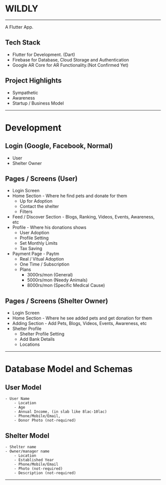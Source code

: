 # WILDLY

______________________________________________

A Flutter App.

## Tech Stack

- Flutter for Development. (Dart)
- Firebase for Database, Cloud Storage and Authentication
- Google AR Core for AR Functionality.(Not Confirmed Yet)

## Project Highlights

- Sympathetic
- Awareness
- Startup / Business Model

______________________________________________

# Development

## Login (Google, Facebook, Normal)

- User
- Shelter Owner

## Pages / Screens (User)

- Login Screen
- Home Section - Where he find pets and donate for them 
	- Up for Adoption
	- Contact the shelter
	- Filters
- Feed / Discover Section - Blogs, Ranking, Videos, Events, Awareness, etc
- Profile - Where his donations shows
	- User Adoption
	- Profile Setting
	- Set Monthly Limits
	- Tax Saving
- Payment Page - Paytm
	- Real / Vitual Adoption
	- One Time / Subscription
	- Plans 
		- 3000rs/mon (General)
		- 5000rs/mon (Needy Animals)
		- 8000rs/mon (Specific Medical Cause)

## Pages / Screens (Shelter Owner)

- Login Screen
- Home Section - Where he see added pets and get donation for them
- Adding Section - Add Pets, Blogs, Videos, Events, Awareness, etc
- Shelter Profile
	- Shelter Profile Setting
	- Add Bank Details
	- Locations

______________________________________________

# Database Model and Schemas

## User Model

	- User Name
    	- Location
    	- Age
    	- Annual Income, (in slab like 8lac-10lac)
    	- Phone/Mobile/Email,
    	- Donor Photo (not-required)

## Shelter Model
	
	- Shelter name
	- Owner/manager name
    	- Location
    	- Established Year
    	- Phone/Mobile/Email
    	- Photo (not-required)
    	- Description (not-required)

______________________________________________
